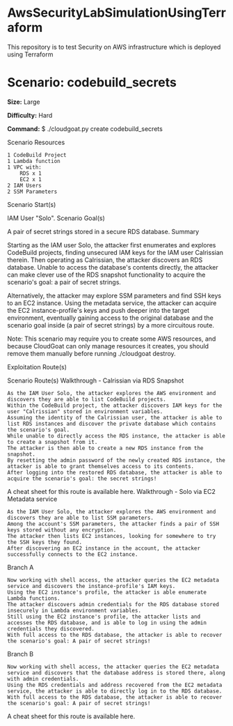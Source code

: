 # AwsSecurityLabSimulationUsingTerraform
This repository is to test Security on AWS infrastructure which is deployed using Terraform

# Scenario: codebuild_secrets

**Size:** Large

**Difficulty:** Hard

**Command:** $ ./cloudgoat.py create codebuild_secrets

Scenario Resources

    1 CodeBuild Project
    1 Lambda function
    1 VPC with:
        RDS x 1
        EC2 x 1
    2 IAM Users
    2 SSM Parameters

Scenario Start(s)

IAM User "Solo".
Scenario Goal(s)

A pair of secret strings stored in a secure RDS database.
Summary

Starting as the IAM user Solo, the attacker first enumerates and explores CodeBuild projects, finding unsecured IAM keys for the IAM user Calrissian therein. Then operating as Calrissian, the attacker discovers an RDS database. Unable to access the database's contents directly, the attacker can make clever use of the RDS snapshot functionality to acquire the scenario's goal: a pair of secret strings.

Alternatively, the attacker may explore SSM parameters and find SSH keys to an EC2 instance. Using the metadata service, the attacker can acquire the EC2 instance-profile's keys and push deeper into the target environment, eventually gaining access to the original database and the scenario goal inside (a pair of secret strings) by a more circuitous route.

Note: This scenario may require you to create some AWS resources, and because CloudGoat can only manage resources it creates, you should remove them manually before running ./cloudgoat destroy.

Exploitation Route(s)

Scenario Route(s)
Walkthrough - Calrissian via RDS Snapshot

    As the IAM User Solo, the attacker explores the AWS environment and discovers they are able to list CodeBuild projects.
    Within the CodeBuild project, the attacker discovers IAM keys for the user "Calrissian" stored in environment variables.
    Assuming the identity of the Calrissian user, the attacker is able to list RDS instances and discover the private database which contains the scenario's goal.
    While unable to directly access the RDS instance, the attacker is able to create a snapshot from it.
    The attacker is then able to create a new RDS instance from the snapshot.
    By resetting the admin password of the newly created RDS instance, the attacker is able to grant themselves access to its contents.
    After logging into the restored RDS database, the attacker is able to acquire the scenario's goal: the secret strings!

A cheat sheet for this route is available here.
Walkthrough - Solo via EC2 Metadata service

    As the IAM User Solo, the attacker explores the AWS environment and discovers they are able to list SSM parameters.
    Among the account's SSM parameters, the attacker finds a pair of SSH keys stored without any encryption.
    The attacker then lists EC2 instances, looking for somewhere to try the SSH keys they found.
    After discovering an EC2 instance in the account, the attacker successfully connects to the EC2 instance.

Branch A

    Now working with shell access, the attacker queries the EC2 metadata service and discovers the instance-profile's IAM keys.
    Using the EC2 instance's profile, the attacker is able enumerate Lambda functions.
    The attacker discovers admin credentials for the RDS database stored insecurely in Lambda environment variables.
    Still using the EC2 instance's profile, the attacker lists and accesses the RDS database, and is able to log in using the admin credentials they discovered.
    With full access to the RDS database, the attacker is able to recover the scenario's goal: A pair of secret strings!

Branch B

    Now working with shell access, the attacker queries the EC2 metadata service and discovers that the database address is stored there, along with admin credentials.
    Using the RDS credentials and address recovered from the EC2 metadata service, the attacker is able to directly log in to the RDS database.
    With full access to the RDS database, the attacker is able to recover the scenario's goal: A pair of secret strings!

A cheat sheet for this route is available here.
